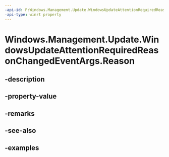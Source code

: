 ```yaml
---
-api-id: P:Windows.Management.Update.WindowsUpdateAttentionRequiredReasonChangedEventArgs.Reason
-api-type: winrt property
---
```


# Windows.Management.Update.WindowsUpdateAttentionRequiredReasonChangedEventArgs.Reason

<!--
public Windows.Management.Update.WindowsUpdateAttentionRequiredReason Reason { get; }
-->


## -description

## -property-value

## -remarks

## -see-also

## -examples


